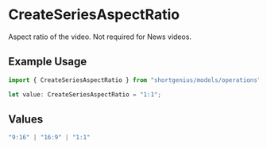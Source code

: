 # CreateSeriesAspectRatio

Aspect ratio of the video. Not required for News videos.

## Example Usage

```typescript
import { CreateSeriesAspectRatio } from "shortgenius/models/operations";

let value: CreateSeriesAspectRatio = "1:1";
```

## Values

```typescript
"9:16" | "16:9" | "1:1"
```